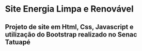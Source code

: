 # Site Energia Limpa e Renovável 
<h2>Projeto de site em Html, Css, Javascript e utilização do Bootstrap realizado no Senac Tatuapé</h2>
